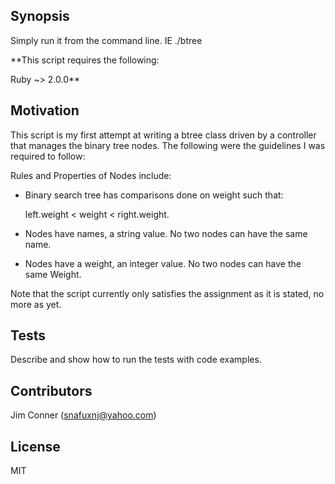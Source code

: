 ## Synopsis

Simply run it from the command line. IE ./btree

**This script requires the following:

Ruby ~> 2.0.0**

## Motivation

This script is my first attempt at writing a btree class driven by a controller that manages the binary tree nodes. The following were the guidelines I was required to follow:

Rules and Properties of Nodes include:  

- Binary search tree has comparisons done on weight such that:

  left.weight < weight < right.weight.

- Nodes have names, a string value. No two nodes can have the same name.
- Nodes have a weight, an integer value. No two nodes can have the same Weight.

Note that the script currently only satisfies the assignment as it is stated, no more as yet.

## Tests

Describe and show how to run the tests with code examples.

## Contributors

Jim Conner (snafuxnj@yahoo.com)

## License

MIT
